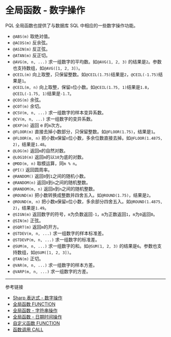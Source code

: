 # 全局函数 - 数字操作

PQL 全局函数也提供了与数据库 SQL 中相应的一些数字操作功能。

* `@ABS(m)` 取绝对值。
* `@ACOS(m)` 反余弦。
* `@ASIN(m)` 反正弦。
* `@ATAN(m)` 反正切。
* `@AVG(m, n, ...)` 求一组数字的平均数。如`@AVG(1, 2, 3)` 的结果是`2`。参数也支持数组，如`@AVG([1, 2, 3])`。
* `@CEIL(m)` 向上取整，只保留整数。如`@CEIL(1.75)`结果是`2`，`@CEIL(-1.75)`结果是`1`。
* `@CEIL(m, n)` 向上取整，保留`n`位小数。如`@CEIL(1.75, 1)`结果是`1.8`，`@CEIL(-1.75, 1)`结果是`-1.7`。
* `@COS(m)` 余弦。
* `@COT(m)` 余切。
* `@CSV(m, n, ...)` 求一组数字的样本变异系数。
* `@CV(m, n, ...)` 求一组数字的变异系数。
* `@EXP(m)` 返回 e 的`m`次方。
* `@FLOOR(m)` 直接去掉小数部分，只保留整数。如`@FLOOR(1.75)`，结果是`1`。
* `@FLOOR(m, n)` 把小数`m`保留`n`位小数，多余位数直接去掉。如`@FLOOR(1.4875, 2)`，结果是`1.48`。
* `@LOG(m)` 返回`m`的自然对数。
* `@LOG10(m)` 返回`m`的以`10`为底的对数。
* `@MOD(m, n)` 取模运算，同`m % n`。
* `@PI()` 返回圆周率。
* `@RANDOM()` 返回`0`到`1`之间的随机小数。
* `@RANDOM(n)` 返回`0`到`n`之间的随机整数。
* `@RANDOM(m, n)` 返回`m`到`n`之间的随机整数。
* `@ROUND(m)` 把小数转换成整数并四舍五入。如`@ROUND(1.75)`，结果是`2`。
* `@ROUND(m, n)` 把小数`m`保留`n`位小数，多余部分四舍五入。如`@ROUND(1.4875, 2)`，结果是`1.49`。
* `@SIGN(m)` 返回数字的符号，`m`为负数返回`-1`，`m`为正数返回`1`，`m`为`0`返回`0`。
* `@SIN(m)` 正弦。
* `@SQRT(m)` 返回`m`的开方。
* `@STDEV(m, n, ...)` 求一组数字的样本标准差。
* `@STDEVP(m, n, ...)` 求一组数字的标准差。
* `@SUM(m, n, ...)` 求一组数字的和。如`@SUM(1, 2, 3)` 的结果是`6`。参数也支持数组，如`@SUM([1, 2, 3])`。
* `@TAN(m)` 正切。
* `@VAR(m, n, ...)` 求一组数字的样本方差。
* `@VARP(m, n, ...)` 求一组数字的方差。

---
参考链接

* [Sharp 表达式 - 数字操作](/sharp-datetime.md)
* [全局函数 FUNCTION](/pql/global-function.md)
* [全局函数 - 字符串操作](/pql/function-text.md)
* [全局函数 - 日期时间操作](/pql/function-datetime.md)
* [自定义函数 FUNCTION](/pql/function.md)
* [函数调用 CALL](/pql/call.md)
